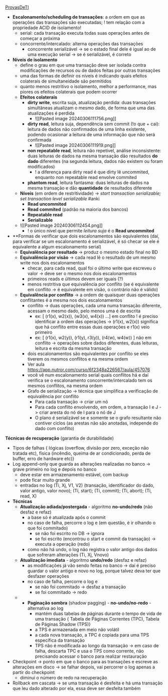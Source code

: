 [ProvasDeTI](https://app.nutror.com/curso/6f2348a226567/aula/457072)

* **Escalonamento/scheduling de transações**: a ordem em que as operações das transações são executadas; ! tem relação com a propriedade ACID de isolamento!
	* serial: cada transação executa todas suas operações antes de começar a próxima
	* concorrente/intercalado: alterna operações das transações
		* concorrente serializável -> se o estado final dele é igual ao de uma execução serial -> se é serializável, é correto
* **Níveis de isolamento**
	* define o grau em que uma transação deve ser isolada contra modificações de recursos ou de dados feitas por outras transações
	* uma das formas de definir os níveis é indicando quais efeitos colaterais de simultaneidade são permitidos
	* quanto menos restritivo o isolamento, melhor a performance, mas piores os efeitos colaterais que podem ocorrer
	* **Efeitos colaterais**
		* **dirty write**, escrita suja, atualização perdida: duas transações simultâneas atualizam o mesmo dado, de forma que uma das atualizações é perdida
			* ![[Pasted image 20240306111756.png]]
		* **dirty read**, leitura suja, dependência sem commit (!o que + cai): leitura de dados não confirmados de uma linha existente, podendo ocasionar a leitura de uma informação que não será confirmada
			* ![[Pasted image 20240306111919.png]]
		* **non repeatable read**, leitura não repetível, análise inconsistente: duas leituras de dados na mesma transação dão resultados **do dado** diferentes (na segunda leitura, dados não existem ou foram modificados)
			* ! a diferença para dirty read é que dirty lê uncommited, enquanto non repeatable read envolve commited
		* **phantom read**, leitura fantasma: duas leituras de dados na mesma transação e dão **quantidade** de resultados diferente
	* **Níveis** (em ordem de restritividade) -> *start transaction serializable; set transaction level serializable* #anki
		* **Read uncommited**
		* **Read commited** (padrão na maioria dos bancos)
		* **Repeatable read**
		* **Serializable**
	* ![[Pasted image 20240306112454.png]]
		* ! o único nível que permite *leitura suja* é o **Read uncommited**
* **Formas de verificar que dois escalonamentos são equivalentes (daí, para verificar se um escalonamento é serializável, é só checar se ele é equivalente a algum escalonamento serial)
	* **Equivalência por resultado** -> produz o mesmo estado final no BD
	* **Equivalência por visão** -> cada read lê o resultado de um mesmo write nos dois escalonamentos
		* checar, para cada read, qual foi o último write que escreveu o valor -> deve ser o mesmo nos dois escalonamentos
		* primeiros reads e últimos devem ser iguais (?)
		* menos restritiva que equivalência por conflito (se é equivalente em conflito -> é equivalente em visão, o contrário não é válido)
	* **Equivalência por conflito** -> a ordem de quaisquer duas operações conflitantes é a mesma nos dois escalonamentos
		* conflito -> duas operações, cada uma numa transação diferente, acessam o mesmo dado, pelo menos uma é de escrita
			* ex: \[ (r1(x), w2(x)), (w3(x), w4(x)) ...\] em conflito ! é preciso identificar a ordem das operações -> (r1(x), w2(x)) significa que há conflito entre essas duas operações e r1(x) veio primeiro
			* ex: \[ (r1(x), w2(y)), (r1(y), r3(y)), (r4(w), w4(w)) \] não em conflito -> operações sobre dados diferentes, duas leituras, leitura e escrita da mesma transação
		* dois escalonamentos são equivalentes por conflito se eles tiverem os mesmos conflitos e na mesma ordem
		* Ver aula https://app.nutror.com/curso/6f2348a226567/aula/457076
		* você vê num escalonamento serial quais conflitos há e daí verifica se o escalonamento concorrente/intercalado tem os mesmos conflitos, na mesma ordem
		* Grafo de serialização -> técnica que simplifica a verificação de equivalência por conflito
			* Para cada transação -> criar um nó
			* Para cada conflito envolvendo, em ordem, a transação I e J -> criar aresta do nó de I para o nó de J
			* O plano é serializável se e somente se o grafo resultante não contiver ciclos (as arestas não são anotadas, independe do dado com conflito)

**Técnicas de recuperação** (garantia de durabilidade)
* Tipos de falhas { lógicas (overflow, divisão por zero, exceção não tratada etc), física (incêndio, queima de ar condicionado, perda de buffer, erro de hardware etc)}
* Log append-only que guarda as alterações realizadas no banco -> grave primeiro no log e depois no banco
	* deve estar em armazenamento estável, com backup
	* pode ficar muito grande
	* entradas no log (Ti, Xj, V1, V2) (transação, identificador do dado, valor antigo, valor novo); (Ti, start); (Ti, commit); (Ti, abort); (Ti, read, X)
* **Técnicas**
	* **Atualização adiada/postergada** - algoritmo **no-undo/redo** (não desfaz e refaz)
		* a base só é atualizada após o commit
		* no caso de falha, percorre o log e (em questão, é ir olhando o que foi commitado)
			* se não foi escrito no DB -> ignora
			* se foi escrito (encontrou o start e commit da transação) -> executa a operação (redo)
		* como não há undo, o log não registra o valor antigo dos dados que sofreram alterações (Ti, Xj, Vnovo)
	* **Atualização imediata** - algoritmo **undo/redo** (desfaz e refaz)
		* as modificações já vão sendo feitas no banco -> daí é preciso guardar o valor antigo e novo no log, porque talvez deva ter que desfazer operações
		* no caso de falha, percorre o log e
			* se não foi commitado -> desfaz a transação
			* se foi commitado -> redo
	* * **Paginação sombra** (shadow pagging) - **no-undo/no-redo** - alternativa ao log
		* mantém duas tabelas de páginas durante o tempo de vida de uma transação { Tabela de Páginas Correntes (TPC), Tabela de Páginas Shadow (TPS)}
		* a TPS é armazenada em meio não volátil
		* a cada nova transação, a TPC é copiada para uma TPS específica da transação
		* TPS não é modificada ao longo da transação -> em caso de falha, descarta TPC e usa o TPS como corrente, não precisando acessar o banco para realizar restauração
* Checkpoint -> ponto em que o banco para as transações e escreve as alterações em disco -> se falhar depois, vai percorrer o log apenas a partir do checkpoint
	* diminui o número de redo na recuperação
* Rollback em cascata -> se uma transação é desfeita e há uma transação que leu dado alterado por ela, essa deve ser desfeita também
